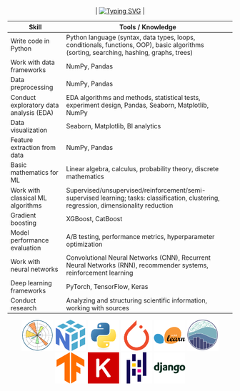 <div align="center">
  
  | [![Typing SVG](https://readme-typing-svg.demolab.com?font=Fira+Code&size=25&pause=1000&width=750&lines=ML-engineer+%7C+Data+Scientist++%7C+Python+developer)](https://git.io/typing-svg) |
</div>

| Skill | Tools / Knowledge |
|-------|-------------------|
| Write code in Python | Python language (syntax, data types, loops, conditionals, functions, OOP), basic algorithms (sorting, searching, hashing, graphs, trees) |
| Work with data frameworks | NumPy, Pandas |
| Data preprocessing | NumPy, Pandas |
| Conduct exploratory data analysis (EDA) | EDA algorithms and methods, statistical tests, experiment design, Pandas, Seaborn, Matplotlib, NumPy |
| Data visualization | Seaborn, Matplotlib, BI analytics |
| Feature extraction from data | NumPy, Pandas |
| Basic mathematics for ML | Linear algebra, calculus, probability theory, discrete mathematics |
| Work with classical ML algorithms | Supervised/unsupervised/reinforcement/semi-supervised learning; tasks: classification, clustering, regression, dimensionality reduction |
| Gradient boosting | XGBoost, CatBoost |
| Model performance evaluation | A/B testing, performance metrics, hyperparameter optimization |
| Work with neural networks | Convolutional Neural Networks (CNN), Recurrent Neural Networks (RNN), recommender systems, reinforcement learning |
| Deep learning frameworks | PyTorch, TensorFlow, Keras |
| Conduct research | Analyzing and structuring scientific information, working with sources |
<div align="center">
  <img src="images/matplotlib.svg" alt="Matplotlib" width="70" height="70"/>
  <img src="images/numpy.svg" alt="NumPy" width="70" height="70"/>
  <img src="images/python.svg" alt="Python" width="70" height="70"/>
  <img src="images/pytorch.svg" alt="PyTorch" width="70" height="70"/>
  <img src="images/scikitlearn.svg" alt="scikit-learn" width="70" height="70"/>
  <img src="images/seaborn.svg" alt="Seaborn" width="70" height="70"/>
  <img src="images/tensorflow.svg" alt="TensorFlow" width="70" height="70"/>
  <img src="images/keras.svg" alt="Keras" width="70" height="70"/>
  <img src="images/pandas.svg" alt="Pandas" width="70" height="70"/>
  <img src="images/django.svg" alt="Django" width="70" height="70"/>
</div>
